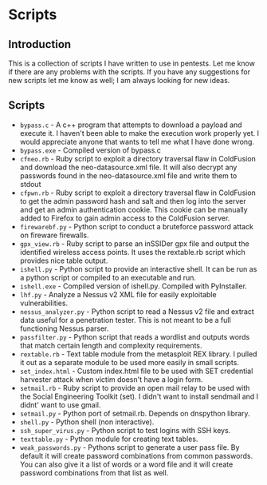 Scripts
=======

Introduction
------------
This is a collection of scripts I have written to use in pentests. Let me know if there are any problems with the scripts. If you have any suggestions for new scripts let me know as well; I am always looking for new ideas.

Scripts
-------
* `bypass.c` - A c++ program that attempts to download a payload and execute it. I haven't been able to make the execution work properly yet. I would appreciate anyone that wants to tell me what I have done wrong.
* `bypass.exe` - Compiled version of bypass.c
* `cfneo.rb` - Ruby script to exploit a directory traversal flaw in ColdFusion and download the neo-datasource.xml file. It will also decrypt any passwords found in the neo-datasource.xml file and write them to stdout
* `cfpwn.rb` - Ruby script to exploit a directory traversal flaw in ColdFusion to get the admin password hash and salt and then log into the server and get an admin authentication cookie. This cookie can be manually added to Firefox to gain admin access to the ColdFusion server.
* `firewarebf.py` - Python script to conduct a bruteforce password attack on fireware firewalls.
* `gpx_view.rb` - Ruby script to parse an inSSIDer gpx file and output the identified wireless access points. It uses the rextable.rb script which provides nice table output.
* `ishell.py` - Python script to provide an interactive shell. It can be run as a python script or compiled to an executable and run.
* `ishell.exe` - Compiled version of ishell.py. Compiled with PyInstaller.
* `lhf.py` - Analyze a Nessus v2 XML file for easily exploitable vulnerabilities.
* `nessus_analyzer.py` - Python script to read a Nessus v2 file and extract data useful for a penetration tester. This is not meant to be a full functioning Nessus parser.
* `passfilter.py` - Python script that reads a wordlist and outputs words that match certain length and complexity requirements.
* `rextable.rb` - Text table module from the metasploit REX library. I pulled it out as a separate module to be used more easily in small scripts.
* `set_index.html` - Custom index.html file to be used with SET credential harvester attack when victim doesn't have a login form.
* `setmail.rb` - Ruby script to provide an open mail relay to be used with the Social Engineering Toolkit (set). I didn't want to install sendmail and I didnt' want to use gmail.
* `setmail.py` - Python port of setmail.rb. Depends on dnspython library.
* `shell.py` - Python shell (non interactive).
* `ssh_super_virus.py` - Python script to test logins with SSH keys.
* `texttable.py` - Python module for creating text tables.
* `weak_passwords.py` - Pythons script to generate a user pass file. By default it will create password combinations from common passwords. You can also give it a list of words or a word file and it will create password combinations from that list as well.

